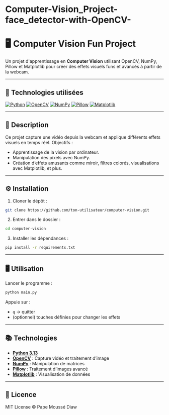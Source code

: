 # Computer-Vision_Project-face_detector-with-OpenCV-

# 🖥️ Computer Vision Fun Project

Un projet d'apprentissage en **Computer Vision** utilisant OpenCV, NumPy, Pillow et Matplotlib pour créer des effets visuels funs et avancés à partir de la webcam.

---

## 🚀 Technologies utilisées

[![Python](https://img.shields.io/badge/Python-3.13-blue?logo=python\&logoColor=white)](https://www.python.org/)
[![OpenCV](https://img.shields.io/badge/OpenCV-Computer%20Vision-green?logo=opencv\&logoColor=white)](https://opencv.org/)
[![NumPy](https://img.shields.io/badge/NumPy-Scientific%20Computing-orange?logo=numpy\&logoColor=white)](https://numpy.org/)
[![Pillow](https://img.shields.io/badge/Pillow-Image%20Processing-yellow?logo=pillow\&logoColor=white)](https://python-pillow.org/)
[![Matplotlib](https://img.shields.io/badge/Matplotlib-Visualization-blueviolet?logo=matplotlib\&logoColor=white)](https://matplotlib.org/)

---

## 📜 Description

Ce projet capture une vidéo depuis la webcam et applique différents effets visuels en temps réel.
Objectifs :

* Apprentissage de la vision par ordinateur.
* Manipulation des pixels avec NumPy.
* Création d’effets amusants comme miroir, filtres colorés, visualisations avec Matplotlib, et plus.

---

## ⚙️ Installation

1. Cloner le dépôt :

```bash
git clone https://github.com/ton-utilisateur/computer-vision.git
```

2. Entrer dans le dossier :

```bash
cd computer-vision
```

3. Installer les dépendances :

```bash
pip install -r requirements.txt
```

---

## 🖥️ Utilisation

Lancer le programme :

```bash
python main.py
```

Appuie sur :

* `q` → quitter
* (optionnel) touches définies pour changer les effets

---

## 📚 Technologies

* **[Python 3.13](https://www.python.org/)**
* **[OpenCV](https://opencv.org/)** : Capture vidéo et traitement d’image
* **[NumPy](https://numpy.org/)** : Manipulation de matrices
* **[Pillow](https://python-pillow.org/)** : Traitement d’images avancé
* **[Matplotlib](https://matplotlib.org/)** : Visualisation de données

---

## 📄 Licence

MIT License © Pape Moussé Diaw
